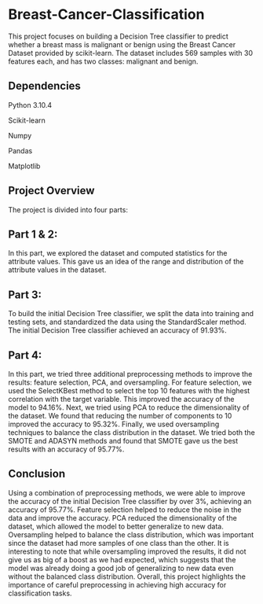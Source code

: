 # Breast-Cancer-Classification

This project focuses on building a Decision Tree classifier to predict whether a breast mass is malignant or benign using the Breast Cancer Dataset provided by scikit-learn. The dataset includes 569 samples with 30 features each, and has two classes: malignant and benign.

## Dependencies

Python 3.10.4

Scikit-learn

Numpy

Pandas

Matplotlib

## Project Overview

The project is divided into four parts:

## Part 1 & 2:
In this part, we explored the dataset and computed statistics for the attribute values. This gave us an idea of the range and distribution of the attribute values in the dataset.

## Part 3:
To build the initial Decision Tree classifier, we split the data into training and testing sets, and standardized the data using the StandardScaler method. The initial Decision Tree classifier achieved an accuracy of 91.93%.

## Part 4:
In this part, we tried three additional preprocessing methods to improve the results: feature selection, PCA, and oversampling. For feature selection, we used the SelectKBest method to select the top 10 features with the highest correlation with the target variable. This improved the accuracy of the model to 94.16%. Next, we tried using PCA to reduce the dimensionality of the dataset. We found that reducing the number of components to 10 improved the accuracy to 95.32%. Finally, we used oversampling techniques to balance the class distribution in the dataset. We tried both the SMOTE and ADASYN methods and found that SMOTE gave us the best results with an accuracy of 95.77%.

## Conclusion
Using a combination of preprocessing methods, we were able to improve the accuracy of the initial Decision Tree classifier by over 3%, achieving an accuracy of 95.77%. Feature selection helped to reduce the noise in the data and improve the accuracy. PCA reduced the dimensionality of the dataset, which allowed the model to better generalize to new data. Oversampling helped to balance the class distribution, which was important since the dataset had more samples of one class than the other. It is interesting to note that while oversampling improved the results, it did not give us as big of a boost as we had expected, which suggests that the model was already doing a good job of generalizing to new data even without the balanced class distribution. Overall, this project highlights the importance of careful preprocessing in achieving high accuracy for classification tasks.

